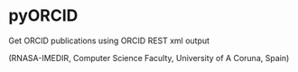 # pyORCID
Get ORCID publications using ORCID REST xml output

(RNASA-IMEDIR, Computer Science Faculty, University of A Coruna, Spain)
